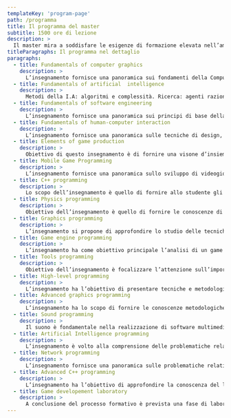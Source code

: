 ```yaml
---
templateKey: 'program-page'
path: /programma
title: Il programma del master
subtitle: 1500 ore di lezione
description: >
  Il master mira a soddisfare le esigenze di formazione elevata nell’ambito dello sviluppo di applicazioni videoludiche, si svolge in stretto contatto con le principali aziende videoludiche italiane e in particolare con l’Associazione Editori e Sviluppatori Videogiochi Italiani (AESVI). Le competenze acquisite durante il master sono immediatamente spendibili al termine del percorso formativo.
titleParagraphs: Il programma nel dettaglio
paragraphs:
  - title: Fundamentals of computer graphics
    description: >
      L’insegnamento fornisce una panoramica sui fondamenti della Computer Graphics interattiva, con particolare attenzione ai fondamenti matemetici e computazionali. Verrà sommariamente descritta una tipica pipeline di rasterizzazione OpenGL-like. Verranno trattati i seguenti argomenti: Vettori, matrici e trasformazioni, quaternioni. Algoritmi e strutture dati spaziali. Paradigmi di rendering, modelli di illuminazione, pipeline di rasterizzazione.
  - title: Fundamentals of artificial  intelligence
    description: >
      Metodi della I.A: algoritmi e complessità. Ricerca: agenti razionali, path finding. Ricerca informata: euristiche, algoritmi genetici, tecniche anytime, algoritmi A* e SMA*. Adversary search: minimax, strategy computation. Pianificazione: block world, planning by search. Probabilità di base. Decisioni in situazione di incertezza – tecniche bayesiane, algoritmo di Pareto. Reti neurali. Vaghezza e logica fuzzy.
  - title: Fundamentals of software engineering
    description: >
      L’insegnamento fornisce una panoramica sui principi di base della ingegneria del software.  In particolare, verranno presentate le fasi e le tecniche di sviluppo software; le tecniche di testing del software; i design pattern generali e specifici per videogiochi, anche su architettura mobile; la gestione dei repository software.
  - title: Fundamentals of human-computer interaction
    description: >
      L’insegnamento fornisce una panoramica sulle tecniche di design, realizzazione e valutazione di paradigmi di interazione, principalmente di tipo grafiche o visuali. Verranno analizzati i principi dell’interazione e dell’usabilità con enfasi nel constesto dei videogiochi. Verranno inoltre introdotti paradigmi di interazione avanzati basati sul concetto di interfaccia pervasiva nella quale il calcolatore percepisce (tramite sensori visivi, magnetici etc…) i movimenti e l’intenzione dell’utente. Saranno inoltre analizzate le interfacce immersive con particolare riferimento alle applicazioni di realtà virtuale e realtà aumentata.
  - title: Elements of game production
    description: >
      Obiettivo di questo insegnamento è di fornire una visone d’insieme sulla produzione di un videogioco. Prevede una breve panoramica dell’attuale scenario dei videogiochi, evidenziando le classificazioni e le meccaniche dei principali filoni. Significato del videogioco; design; interattività; regole e game design patterns; analisi di un documento di design. Verranno inoltre introdotti i metodi e gli strumenti orientanti all’organizzazione dello sviluppo del videogioco.
  - title: Mobile Game Programming
    description: >
      L’insegnamento fornisce una panoramica sullo sviluppo di videogiochi per le principali piattaforme mobile, Google Android e Apple iOS, affrontando tutte le procedure coinvolte nella creazione e distribuzione di un’app fruibile su tali dispositivi, soffermandosi in particolar modo sullo sviluppo in Unity e la programmazione C#. La fase finale del corso prevede la progettazione e lo sviluppo di un minigame.
  - title: C++ programming
    description: >
      Lo scopo dell’insegnamento è quello di fornire allo studente gli strumenti indispensabili per produrre codice C++ di qualità. Tematiche di design: polimorfismo statico (template) e dinamico (ereditarietà), generic programming, design patterns, policy-based design, parallelismo. Caratteristiche specifiche del C++: I/O e Streaming, exception handling, C++ standard, C++ Idioms (RAII, The Rule of Three, DRY, YAGNI, SFINAE ).
  - title: Physics programming
    description: >
      Obiettivo dell’insegnamento è quello di fornire le conoscenze di base per comprendere ed affrontare le problematiche relative allo sviluppo di simulazioni fisiche all’interno dei videogames. L’insegnamento prevede un primo modulo nel quale verranno richiamati concetti base di matematica e fisica, cinematica e dinamica delle particelle e dei corpi rigidi. Segue la trattazione riguardo l’utilizzo di tali concetti all’interno del software, le architetture comunemente utilizzate e l’integrazione numerica  delle equazioni, con particolare attenzione ai sistemi molla-smorzatore.  L’insegnamento si conclude con un terzo ed ultimo modulo inerente tematiche più avanzate, come la determinazione e la gestione delle collisioni, la dinamica dei veicoli ed i corpi deformabili, con esempi pratici riguardanti  soluzioni adottate correntemente in giochi tripla A.
  - title: Graphics programming
    description: >
      L’insegnamento si propone di approfondire lo studio delle tecniche di rendering real-time nelle architetture GPU di ultima generazione a shader programmabili. In particolare sarà introdotta la programmazione grafica attraverso l’utilizzo delle API DirectX 10/11 e del linguaggio HLSL; verrà inoltre illustrato come procedere al debug e al profiling di applicazioni DirectX attraverso l’utilizzo di PIX.  Saranno esaminate tecniche ed effetti avanzati, quali gestione dell’ombreggiatura e applicazione di filtri real-time e post-processing.
  - title: Game engine programming
    description: >
      L’insegnamento ha come obiettivo principale l’analisi di un game engine, a partire dai principali aspetti architetturali fino alla discussione delle scelte tecniche e implementative.La prima parte del corso presenterà un panoramica generale della tematica, con particolare attenzione agli elementi comuni e ricorrenti nei principali engine utilizzati nell’industry. Successivamente il focus si sposterà sullo studio dell’Unreal Engine 4, ambiente in forte crescita e sempre più al centro dell’industria AAA moderna.
  - title: Tools programming
    description: >
      Obiettivo dell’insegnamento è focalizzare l’attenzione sull’importanza dei tools nel ciclo di sviluppo di un videogioco. Partendo dalla conoscenza approfondita dell’ambiente di sviluppo utilizzato dai programmatori fino alla scelta e/o realizzazione dei molti tools indispensabili al lavoro di grafici, musicisti e designer. Nello specifico verranno sottolineate le scelte da compiere nella realizzazione di tools da usare all’interno del team di sviluppo, con enfasi sugli strumenti di condivisione del codice e controllo delle versioni.  Sarà altresì eseguita una panoramica sui principali linguaggi di programmazione più indicati nella realizzazione di tools.
  - title: High-level programming
    description: >
      L’insegnamento ha l’obiettivo di presentare tecniche e metodologie di sviluppo avanzate all’interno di un game engine complesso, utilizzando come base alcuni casi d’uso in ambiente Unreal Engine 4. Partendo dal design di specifiche feature di gioco, si procederà all’individuazione e alla realizzazione di una soluzione, valutando aspetti fondamentali quali l’efficienza, l’usabilità e l’integrazione con l’ambiente di sviluppo.
  - title: Advanced graphics programming
    description: >
      L’insegnamento ha lo scopo di fornire le conoscenze metodologiche e gli algoritmi per lo sviluppo di videogiochi 3D con enfasi sull’animazione e rendering di oggetti complessi in tempo reale. Riguardo alla modellazione e animazione degli oggetti gli argomenti trattati saranno lo skeleton animation,  skinning, particle systems. Rispetto al rendering avanzato i temi rigurarderanno il normal mapping, parallax mapping, screen space ambient occlusion, depth of field effects, high dinamic range rendering.
  - title: Sound programming
    description: >
      Il suono è fondamentale nella realizzazione di software multimediale. L’insegnamento intende fornire un set minimo di basi e di metodologie per l’integrazione di contenuti audio nei videogame. Dopo una breve introduzione alla psicoacustica, verranno presentate alcune tecniche, componenti, ed esempi di utilizzo del suono nei videogame. Verranno trattati i seguenti argomenti: l’audio nel ciclo di produzione di un videogame, categorie di suoni, formati audio e compressione (wav, mp3, ogg); suoni in streaming, suoni in ram; categorie di SFX: one shot, loop; suoni 3D; formati per la musica: MIDI vs wav vs XM\MOD; SFX: animazione, codice, evento
  - title: Artificial Intelligence programming
    description: >
      L’insegnamento è volto alla comprensione delle problematiche relative alle intelligenze artificiali nei vari domini applicativi. Sul piano teorico saranno esposti alcuni approcci comunemente usati per la risoluzione di problemi osservando le principali differenze al variare di: domini spazio/tempo, spazi continui/discreti, realismo/finzione, training online/offline, complessità ed astrazioni per sensori/attuatori, debugging, tweaking, GPU-assisted AI, con un occhio di riguardo alle scelte effettuate nei giochi commerciali. In laboratorio saranno risolti problemi giocattolo al fine di apprendere tecniche basilari di tool building, pathfinding, pattern matching, implementazione di agenti reattivi.
  - title: Network programming
    description: >
      L’insegnamento fornisce una panoramica sulle problematiche relative allo sviluppo di modalità di gioco Multiplayer. L’insegnamento affronterà in una prima fase le problematiche di basso livello: Socket, UDP, TCP, protocolli custom con servizi TCP on demand. Successivamente si affronteranno le problematiche di Match Making, front-end e back-end. Creazione di sessioni di gioco, reporting di statistiche, VOIP, gestione di AI e spettatori. Cenni sulle Tecnichal Requirement Certification (TRC) specifiche delle varie piattaforme di sviluppo. Nel terzo, e più sostanzioso, modulo si affronteranno problemi “game-dependent” di gestione e dati di gioco, data integration, data estimation, latency avoiding, dead reckoning, bandwidth management, con esempi concreti nell’ambito di racing games. Eventualmente cenni sulle problematiche associate ai Massive Multiplayer Game.
  - title: Advanced C++ programming
    description: >
      L’insegnamento ha l’obiettivo di approfondire la conoscenza del linguaggio C++ affontando tematiche avanzate come: Optimization, Floaing Point Calculaton, Memory Management e Cache Coherence, Bit Hacks. Gli argomenti trattati saranno discussi con particolare attenzione al Game Development e a librerie e framework game-oriented.
  - title: Game developement laboratory
    description: >
      A conclusione del processo formativo è prevista una fase di laboratorio mirata alla realizzazione una porzione di un videogioco complesso. Particolare attenzione verrà posta nella suddivisione dei compiti del team, nella strutturazione del progetto, nella condivisione delle scelte e nello sfruttamento ottimale delle risorse a disposizione. Grazie alle conoscenze e al software messi a disposizione dai corsi specifici si giungerà alla creazione di un prototipo di videogioco, simulando il più fedelmente possibile l’effettivo ambiente lavorativo di produzione.
---
```

